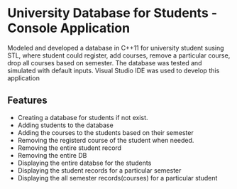 # University Database for Students - Console Application

Modeled and developed a database in C++11 for university student susing STL, where student could register, add courses, remove a particular course, drop all courses based on semester. The database was tested and simulated with default inputs. Visual Studio IDE was used to develop this application

## Features

* Creating a database for students if not exist.
* Adding students to the database
* Adding the courses to the students based on their semester
* Removing the registerd course of the student when needed.
* Removing the entire student record
* Removing the entire DB
* Displaying the entire databse for the students
* Displaying the student records for a particular semester
* Displaying the all semester records(courses) for a particular student 
